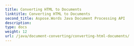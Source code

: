 ```yaml
---
title: Converting HTML to Documents
linktitle: Converting HTML to Documents
second_title: Aspose.Words Java Document Processing API
description: 
type: docs
weight: 12
url: /java/document-converting/converting-html-documents/
---
```

